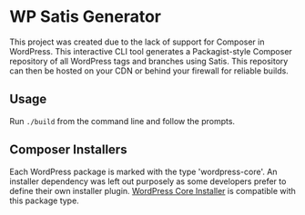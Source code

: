 WP Satis Generator
========

This project was created due to the lack of support for Composer in WordPress. This interactive CLI tool generates a Packagist-style Composer repository of all WordPress tags and branches using Satis. This repository can then be hosted on your CDN or behind your firewall for reliable builds.

Usage
----
Run `./build` from the command line and follow the prompts.

Composer Installers
----
Each WordPress package is marked with the type 'wordpress-core'. An installer dependency was left out purposely as some developers prefer to define their own installer plugin. [WordPress Core Installer](https://github.com/johnpbloch/wordpress-core-installer) is compatible with this package type.

